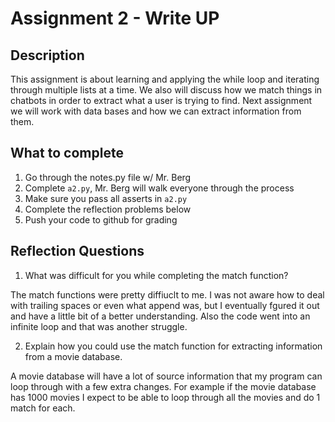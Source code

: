 # Assignment 2 - Write UP

## Description
This assignment is about learning and applying the while loop and iterating through multiple lists at a time.  We also will discuss how we match things in chatbots in order to extract what a user is trying to find.  Next assignment we will work with data bases and how we can extract information from them.

## What to complete
1. Go through the notes.py file w/ Mr. Berg
2. Complete `a2.py`, Mr. Berg will walk everyone through the process
3. Make sure you pass all asserts in `a2.py`
4. Complete the reflection problems below
5. Push your code to github for grading

## Reflection Questions
1. What was difficult for you while completing the match function?

The match functions were pretty diffiuclt to me. I was not aware how to deal with trailing spaces or even what append was, but I eventually fgured it out and have a little bit of a better understanding. Also the code went into an infinite loop and that was another struggle.

2. Explain how you could use the match function for extracting information from a movie database.

A movie database will have a lot of source information that my program can loop through with a few extra changes. For example if the movie database has 1000 movies I expect to be able to loop through all the movies and do 1 match for each.
